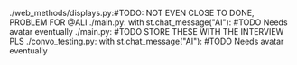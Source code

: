 ./web_methods/displays.py:#TODO: NOT EVEN CLOSE TO DONE, PROBLEM FOR @ALI
./main.py:                with st.chat_message("AI"): #TODO Needs avatar eventually
./main.py:        #TODO STORE THESE WITH THE INTERVIEW PLS
./convo_testing.py:            with st.chat_message("AI"): #TODO Needs avatar eventually
